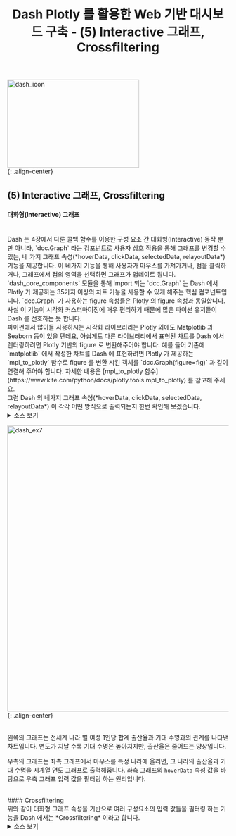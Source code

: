 ﻿---
title: "Dash Plotly 를 활용한 Web 기반 대시보드 구축 - (5) Interactive 그래프, Crossfiltering"
last_modified_at: 2022-02-02 17:35:00 +0900
categories: 
  - Data Science
  - Tutorial
tags:
  - Dash
  - Plotly
  - Python
---

[comment]: <> (본 포스트는 [Dash 공식문서]&#40;https://dash.plotly.com/introduction&#41; 를 참고하였습니다.)
<img src="https://user-images.githubusercontent.com/44887995/152101217-ce493cae-4317-4ab1-ac83-b4b7006d2159.png" width="300px" height="200px" title="dash_icon" alt="dash_icon"><br/>
{: .align-center}

## (5) Interactive 그래프, Crossfiltering
#### 대화형(Interactive) 그래프
<br/>
Dash 는 4장에서 다룬 콜백 함수를 이용한 구성 요소 간 대화형(Interactive) 동작 뿐만 아니라,
`dcc.Graph` 라는 컴포넌트로 사용자 상호 작용을 통해 그래프를 변경할 수 있는,
네 가지 그래프 속성(*hoverData, clickData, selectedData, relayoutData*) 기능을 제공합니다. 
이 네가지 기능을 통해 사용자가 마우스를 가져가거나, 점을 클릭하거나, 
그래프에서 점의 영역을 선택하면 그래프가 업데이트 됩니다.

<br/>
`dash_core_components` 모듈을 통해 import 되는 `dcc.Graph` 는 
Dash 에서 Plotly 가 제공하는 35가지 이상의 차트 기능을 사용할 수 있게 해주는 핵심 컴포넌트입니다.
`dcc.Graph` 가 사용하는 figure 속성들은 Plotly 의 figure 속성과 동일합니다.
사실 이 기능이 시각화 커스터마이징에 매우 편리하기 때문에 많은 파이썬 유저들이 Dash 를 선호하는 듯 합니다.

<br/>
파이썬에서 많이들 사용하시는 시각화 라이브러리는 Plotly 외에도 Matplotlib 과 Seaborn 등이 있을 텐데요,
아쉽게도 다른 라이브러리에서 표현된 차트를 Dash 에서 렌더링하려면 Plotly 기반의 figure 로 변환해주어야 합니다.
예를 들어 기존에 `matplotlib` 에서 작성한 차트를 Dash 에 표현하려면 
Plotly 가 제공하는 `mpl_to_plotly` 함수로 figure 를 변환 시킨 객체를 `dcc.Graph(figure=fig)` 과 같이 연결해 주어야 합니다.
자세한 내용은 [mpl_to_plotly 함수](https://www.kite.com/python/docs/plotly.tools.mpl_to_plotly) 를 참고해 주세요.

<br/>
그럼 Dash 의 네가지 그래프 속성(*hoverData, clickData, selectedData, relayoutData*) 이 
각각 어떤 방식으로 출력되는지 한번 확인해 보겠습니다.

<details>
<summary>소스 보기</summary>
<div markdown="1">
```python
import json
from dash import Dash
import dash_core_components as dcc
import dash_html_components as html
from dash.dependencies import Input, Output
import plotly.express as px
import pandas as pd

external_stylesheets = ['https://codepen.io/chriddyp/pen/bWLwgP.css']

app = Dash(__name__, external_stylesheets=external_stylesheets)

styles = {
    'pre': {
        'border': 'thin lightgrey solid',
        'overflowX': 'scroll'
    }
}

df = pd.DataFrame({
    "x": [1,2,1,2],
    "y": [1,2,3,4],
    "customdata": [1,2,3,4],
    "fruit": ["apple", "apple", "orange", "orange"]
})

fig = px.scatter(df, x="x", y="y", color="fruit", custom_data=["customdata"])

fig.update_layout(clickmode='event+select')

fig.update_traces(marker_size=20)

app.layout = html.Div([
    dcc.Graph(
        id='basic-interactions',
        figure=fig
    ),

    html.Div(className='row', children=[
        html.Div([
            dcc.Markdown("""
                **Hover Data**

                마우스를 그래프 지점 위로 올렸을 때 출력 값.
            """),
            html.Pre(id='hover-data', style=styles['pre'])
        ], className='three columns'),

        html.Div([
            dcc.Markdown("""
                **Click Data**

                마우스로 그래프 지점을 클릭했을 때 출력 값.
            """),
            html.Pre(id='click-data', style=styles['pre']),
        ], className='three columns'),

        html.Div([
            dcc.Markdown("""
                **Selection Data**
                
                메뉴 바에서 사각형 선택 툴을 사용한 지점 선택 결과
            """),
            html.Pre(id='selected-data', style=styles['pre']),
        ], className='three columns'),

        html.Div([
            dcc.Markdown("""
                **Zoom and Relayout Data**
                
                마우스 드래그를 통한 데이터 줌인 결과
                (그래프를 더블클릭하면 원상복구 됩니다.)
            """),
            html.Pre(id='relayout-data', style=styles['pre']),
        ], className='three columns')
    ])
])


@app.callback(
    Output('hover-data', 'children'),
    Input('basic-interactions', 'hoverData'))
def display_hover_data(hoverData):
    return json.dumps(hoverData, indent=2)


@app.callback(
    Output('click-data', 'children'),
    Input('basic-interactions', 'clickData'))
def display_click_data(clickData):
    return json.dumps(clickData, indent=2)


@app.callback(
    Output('selected-data', 'children'),
    Input('basic-interactions', 'selectedData'))
def display_selected_data(selectedData):
    return json.dumps(selectedData, indent=2)


@app.callback(
    Output('relayout-data', 'children'),
    Input('basic-interactions', 'relayoutData'))
def display_relayout_data(relayoutData):
    return json.dumps(relayoutData, indent=2)


if __name__ == '__main__':
    app.run_server(debug=True)

```

</div>
</details>

<img src="https://user-images.githubusercontent.com/44887995/152633545-03ed1fa7-546a-48cc-9bb4-86c7ab3a9db7.gif" 
width="650px" height="650px" title="dash_ex6" alt="dash_ex6"><br/>
{: .align-center}

<br/>
우선 마우스를 그래프 포인트 위로 올렸을 때 포인트의 인덱스, 
좌표, 값 정보가 그래프의 `hoverData` 속성을 업데이트 합니다.
그리고 포인트를 클릭했을 때는 같은 정보가 `clickData` 속성을 업데이트 합니다.

<br/>
`selectedData` 속성은 선택 영역과 그 안의 포인트들의 정보를 나타냅니다. 
예를 들어, 메뉴 바에서 Box 형 선택 옵션을 선택하고
마우스 드래그를 통해 영역을 선택하면, 선택된 영역의 시작 과 끝 좌표 정보와
선택 영역 내의 포인트들의 정보가 묶인 결과를 줍니다. (위의 예제에서는 왼쪽 두개의 포인트가 묶였습니다.)

<br/>
`relayoutData` 속성은 줌인, 줌아웃과 같이 마우스 드래그를 통해 그래프 레이아웃 변경이 일어나면,
변경된 레이아웃의 좌표 정보를 나타냅니다. 즉, x축의 시작과 끝, y축의 시작과 끝, 4개의 좌표 정보가 저장됩니다.

<br/>
이렇게 Dash 가 제공하는 대화형(Interactive) 그래프 속성을 사용하면
우리는 좀 더 고차원 적인 작업들을 할 수 있게됩니다. 예를 들어 그래프에서 선택된 값들만 필터링한
연산을 한다던지, 다른 구성 요소에 선택된 값들만 표현하고 싶다면, 그래프 속성 값들을 받아서 
해당 작업을 수행하는 코드를 작성하고 연결할 수 있습니다.

<br/>
아래 예제는 `hoverData` 그래프 속성을 사용해서, 마우스를 올린 포인트에 따라
다른 구성 요소 정보가 업데이트 되는 예시입니다.

<details>
<summary>소스 보기</summary>
<div markdown="1">
```python
from dash import Dash
import dash_core_components as dcc
import dash_html_components as html
from dash.dependencies import Input, Output
import pandas as pd
import plotly.express as px

external_stylesheets = ['https://codepen.io/chriddyp/pen/bWLwgP.css']

app = Dash(__name__, external_stylesheets=external_stylesheets)

df = pd.read_csv('https://plotly.github.io/datasets/country_indicators.csv')


app.layout = html.Div([
    html.Div([

        html.Div([
            dcc.Dropdown(
                options=df['Indicator Name'].unique(),
                value='Fertility rate, total (births per woman)',
                id='crossfilter-xaxis-column'
            ),
            dcc.RadioItems(
                options=['Linear', 'Log'],
                value='Linear',
                id='crossfilter-xaxis-type',
                labelStyle={'display': 'inline-block', 'marginTop': '5px'}
            )
        ],
        style={'width': '49%', 'display': 'inline-block'}),

        html.Div([
            dcc.Dropdown(
                options=df['Indicator Name'].unique(),
                value='Life expectancy at birth, total (years)',
                id='crossfilter-yaxis-column'
            ),
            dcc.RadioItems(
                options=['Linear', 'Log'],
                value='Linear',
                id='crossfilter-yaxis-type',
                labelStyle={'display': 'inline-block', 'marginTop': '5px'}
            )
        ], style={'width': '49%', 'float': 'right', 'display': 'inline-block'})
    ], style={
        'padding': '10px 5px'
    }),

    html.Div([
        dcc.Graph(
            id='crossfilter-indicator-scatter',
            hoverData={'points': [{'customdata': 'Japan'}]}
        )
    ], style={'width': '49%', 'display': 'inline-block', 'padding': '0 20'}),
    html.Div([
        dcc.Graph(id='x-time-series'),
        dcc.Graph(id='y-time-series'),
    ], style={'display': 'inline-block', 'width': '49%'}),

    html.Div(dcc.Slider(
        min=df['Year'].min(),
        max=df['Year'].max(),
        step=None,
        id='crossfilter-year--slider',
        value=df['Year'].max(),
        marks={str(year): str(year) for year in df['Year'].unique()}
    ), style={'width': '49%', 'padding': '0px 20px 20px 20px'})
])


@app.callback(
    Output('crossfilter-indicator-scatter', 'figure'),
    Input('crossfilter-xaxis-column', 'value'),
    Input('crossfilter-yaxis-column', 'value'),
    Input('crossfilter-xaxis-type', 'value'),
    Input('crossfilter-yaxis-type', 'value'),
    Input('crossfilter-year--slider', 'value'))
def update_graph(xaxis_column_name, yaxis_column_name,
                 xaxis_type, yaxis_type,
                 year_value):
    dff = df[df['Year'] == year_value]

    fig = px.scatter(x=dff[dff['Indicator Name'] == xaxis_column_name]['Value'],
            y=dff[dff['Indicator Name'] == yaxis_column_name]['Value'],
            hover_name=dff[dff['Indicator Name'] == yaxis_column_name]['Country Name']
            )

    fig.update_traces(customdata=dff[dff['Indicator Name'] == yaxis_column_name]['Country Name'])

    fig.update_xaxes(title=xaxis_column_name, type='linear' if xaxis_type == 'Linear' else 'log')

    fig.update_yaxes(title=yaxis_column_name, type='linear' if yaxis_type == 'Linear' else 'log')

    fig.update_layout(margin={'l': 40, 'b': 40, 't': 10, 'r': 0}, hovermode='closest')

    return fig


def create_time_series(dff, axis_type, title):

    fig = px.scatter(dff, x='Year', y='Value')

    fig.update_traces(mode='lines+markers')

    fig.update_xaxes(showgrid=False)

    fig.update_yaxes(type='linear' if axis_type == 'Linear' else 'log')

    fig.add_annotation(x=0, y=0.85, xanchor='left', yanchor='bottom',
                       xref='paper', yref='paper', showarrow=False, align='left',
                       text=title)

    fig.update_layout(height=225, margin={'l': 20, 'b': 30, 'r': 10, 't': 10})

    return fig


@app.callback(
    Output('x-time-series', 'figure'),
    Input('crossfilter-indicator-scatter', 'hoverData'),
    Input('crossfilter-xaxis-column', 'value'),
    Input('crossfilter-xaxis-type', 'value'))
def update_y_timeseries(hoverData, xaxis_column_name, axis_type):
    country_name = hoverData['points'][0]['customdata']
    dff = df[df['Country Name'] == country_name]
    dff = dff[dff['Indicator Name'] == xaxis_column_name]
    title = '<b>{}</b><br>{}'.format(country_name, xaxis_column_name)
    return create_time_series(dff, axis_type, title)


@app.callback(
    Output('y-time-series', 'figure'),
    Input('crossfilter-indicator-scatter', 'hoverData'),
    Input('crossfilter-yaxis-column', 'value'),
    Input('crossfilter-yaxis-type', 'value'))
def update_x_timeseries(hoverData, yaxis_column_name, axis_type):
    dff = df[df['Country Name'] == hoverData['points'][0]['customdata']]
    dff = dff[dff['Indicator Name'] == yaxis_column_name]
    return create_time_series(dff, axis_type, yaxis_column_name)


if __name__ == '__main__':
    app.run_server(debug=True)

```

</div>
</details>

<img src="https://user-images.githubusercontent.com/44887995/152635839-e14b52e1-dcc1-46ce-84e5-55390d832680.gif" 
width="650px" height="650px" title="dash_ex7" alt="dash_ex7"><br/>
{: .align-center}

<br/> 
왼쪽의 그래프는 전세계 나라 별 여성 1인당 합계 출산율과 
기대 수명과의 관계를 나타낸 차트입니다.
연도가 지날 수록 기대 수명은 높아지지만, 출산율은 줄어드는 양상입니다.

우측의 그래프는 좌측 그래프에서 마우스를 특정 나라에 올리면,
그 나라의 출산율과 기대 수명을 시계열 연도 그래프로 출력해줍니다.
좌측 그래프의 `hoverData` 속성 값을 바탕으로 우측 그래프 입력 값을 필터링 하는 원리입니다.

<br/>
#### Crossfiltering

<br/>
위와 같이 대화형 그래프 속성을 기반으로 여러 구성요소의 입력 값들을 필터링 하는 기능을
Dash 에서는 *Crossfiltering* 이라고 합니다.


<details>
<summary>소스 보기</summary>
<div markdown="1">
```python
from dash import Dash
import dash_core_components as dcc
import dash_html_components as html
import numpy as np
import pandas as pd
from dash.dependencies import Input, Output
import plotly.express as px

external_stylesheets = ['https://codepen.io/chriddyp/pen/bWLwgP.css']

app = Dash(__name__, external_stylesheets=external_stylesheets)

# 6개 컬럼의 샘플 데이터 생성
np.random.seed(0)
df = pd.DataFrame({"Col " + str(i+1): np.random.rand(30) for i in range(6)})

app.layout = html.Div([
    html.Div(
        dcc.Graph(id='g1', config={'displayModeBar': False}),
        className='four columns'
    ),
    html.Div(
        dcc.Graph(id='g2', config={'displayModeBar': False}),
        className='four columns'
        ),
    html.Div(
        dcc.Graph(id='g3', config={'displayModeBar': False}),
        className='four columns'
    )
], className='row')

def get_figure(df, x_col, y_col, selectedpoints, selectedpoints_local):

    if selectedpoints_local and selectedpoints_local['range']:
        ranges = selectedpoints_local['range']
        selection_bounds = {'x0': ranges['x'][0], 'x1': ranges['x'][1],
                            'y0': ranges['y'][0], 'y1': ranges['y'][1]}
    else:
        selection_bounds = {'x0': np.min(df[x_col]), 'x1': np.max(df[x_col]),
                            'y0': np.min(df[y_col]), 'y1': np.max(df[y_col])}

    # `selectedpoints` 속성에 따라 어떤 포인트가 선택될 지를 결정
    # `selected` 와 `unselected` 로 스타일 속성 부여
    # 참고: https://medium.com/@plotlygraphs/notes-from-the-latest-plotly-js-release-b035a5b43e21

    fig = px.scatter(df, x=df[x_col], y=df[y_col], text=df.index)

    fig.update_traces(selectedpoints=selectedpoints,
                      customdata=df.index,
                      mode='markers+text', marker={ 'color': 'rgba(0, 116, 217, 0.7)', 'size': 20 }, unselected={'marker': { 'opacity': 0.3 }, 'textfont': { 'color': 'rgba(0, 0, 0, 0)' } })

    fig.update_layout(margin={'l': 20, 'r': 0, 'b': 15, 't': 5}, dragmode='select', hovermode=False)

    fig.add_shape(dict({'type': 'rect',
                        'line': { 'width': 1, 'dash': 'dot', 'color': 'darkgrey' } },
                       **selection_bounds))
    return fig

# 3가지 figure 값을 가지는 콜백 생성
@app.callback(
    Output('g1', 'figure'),
    Output('g2', 'figure'),
    Output('g3', 'figure'),
    Input('g1', 'selectedData'),
    Input('g2', 'selectedData'),
    Input('g3', 'selectedData')
)
def callback(selection1, selection2, selection3):
    selectedpoints = df.index
    for selected_data in [selection1, selection2, selection3]:
        if selected_data and selected_data['points']:
            selectedpoints = np.intersect1d(selectedpoints,
                [p['customdata'] for p in selected_data['points']])

    return [get_figure(df, "Col 1", "Col 2", selectedpoints, selection1),
            get_figure(df, "Col 3", "Col 4", selectedpoints, selection2),
            get_figure(df, "Col 5", "Col 6", selectedpoints, selection3)]


if __name__ == '__main__':
    app.run_server(debug=True)

```

</div>
</details>

<img src="https://user-images.githubusercontent.com/44887995/152637980-2206af31-7e1a-4624-8846-7a18efc7bbae.gif" 
width="650px" height="650px" title="dash_ex7" alt="dash_ex7"><br/>
{: .align-center}

<br/>
3개의 figure 가 모두 그래프의 `selectedData` 속성과 연결되어 있는 콜백을
만들었습니다. `selectedData` 속성은 콜백의 `Input` 과 연결되어,
그래프에서 선택된 포인트만 진한색으로 하이라이트한 후, 
콜백 `Output`으로 업데이트 된 figure 를 각각 반환해줍니다.


<br/>
<br/>
*본 포스트는 [Dash 공식 가이드](https://dash.plotly.com/introduction) 를 참고하였습니다.*





